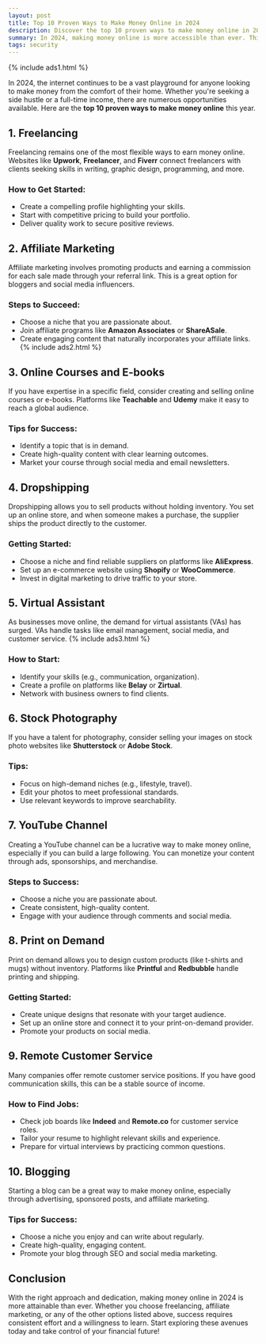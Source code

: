 ```yaml
---
layout: post
title: Top 10 Proven Ways to Make Money Online in 2024
description: Discover the top 10 proven ways to make money online in 2024. From freelancing to affiliate marketing, learn how to generate income from the comfort of your home with these practical strategies.
summary: In 2024, making money online is more accessible than ever. This article explores the top 10 proven methods, including freelancing, affiliate marketing, and creating online courses. Each method includes practical steps to get started, ensuring you have the tools and knowledge to succeed in the digital economy. Whether you're looking for a side hustle or a full-time income, these strategies can help you take control of your financial future.
tags: security
---
```


{% include ads1.html %}

In 2024, the internet continues to be a vast playground for anyone looking to make money from the comfort of their home. Whether you're seeking a side hustle or a full-time income, there are numerous opportunities available. Here are the **top 10 proven ways to make money online** this year.

## 1. Freelancing

Freelancing remains one of the most flexible ways to earn money online. Websites like **Upwork**, **Freelancer**, and **Fiverr** connect freelancers with clients seeking skills in writing, graphic design, programming, and more. 

### How to Get Started:
- Create a compelling profile highlighting your skills.
- Start with competitive pricing to build your portfolio.
- Deliver quality work to secure positive reviews.

## 2. Affiliate Marketing

Affiliate marketing involves promoting products and earning a commission for each sale made through your referral link. This is a great option for bloggers and social media influencers.

### Steps to Succeed:
- Choose a niche that you are passionate about.
- Join affiliate programs like **Amazon Associates** or **ShareASale**.
- Create engaging content that naturally incorporates your affiliate links.
{% include ads2.html %}
## 3. Online Courses and E-books

If you have expertise in a specific field, consider creating and selling online courses or e-books. Platforms like **Teachable** and **Udemy** make it easy to reach a global audience.

### Tips for Success:
- Identify a topic that is in demand.
- Create high-quality content with clear learning outcomes.
- Market your course through social media and email newsletters.

## 4. Dropshipping

Dropshipping allows you to sell products without holding inventory. You set up an online store, and when someone makes a purchase, the supplier ships the product directly to the customer.

### Getting Started:
- Choose a niche and find reliable suppliers on platforms like **AliExpress**.
- Set up an e-commerce website using **Shopify** or **WooCommerce**.
- Invest in digital marketing to drive traffic to your store.

## 5. Virtual Assistant

As businesses move online, the demand for virtual assistants (VAs) has surged. VAs handle tasks like email management, social media, and customer service.
{% include ads3.html %}
### How to Start:
- Identify your skills (e.g., communication, organization).
- Create a profile on platforms like **Belay** or **Zirtual**.
- Network with business owners to find clients.

## 6. Stock Photography

If you have a talent for photography, consider selling your images on stock photo websites like **Shutterstock** or **Adobe Stock**. 

### Tips:
- Focus on high-demand niches (e.g., lifestyle, travel).
- Edit your photos to meet professional standards.
- Use relevant keywords to improve searchability.

## 7. YouTube Channel

Creating a YouTube channel can be a lucrative way to make money online, especially if you can build a large following. You can monetize your content through ads, sponsorships, and merchandise.

### Steps to Success:
- Choose a niche you are passionate about.
- Create consistent, high-quality content.
- Engage with your audience through comments and social media.

## 8. Print on Demand

Print on demand allows you to design custom products (like t-shirts and mugs) without inventory. Platforms like **Printful** and **Redbubble** handle printing and shipping.

### Getting Started:
- Create unique designs that resonate with your target audience.
- Set up an online store and connect it to your print-on-demand provider.
- Promote your products on social media.

## 9. Remote Customer Service

Many companies offer remote customer service positions. If you have good communication skills, this can be a stable source of income.

### How to Find Jobs:
- Check job boards like **Indeed** and **Remote.co** for customer service roles.
- Tailor your resume to highlight relevant skills and experience.
- Prepare for virtual interviews by practicing common questions.

## 10. Blogging

Starting a blog can be a great way to make money online, especially through advertising, sponsored posts, and affiliate marketing.

### Tips for Success:
- Choose a niche you enjoy and can write about regularly.
- Create high-quality, engaging content.
- Promote your blog through SEO and social media marketing.

## Conclusion

With the right approach and dedication, making money online in 2024 is more attainable than ever. Whether you choose freelancing, affiliate marketing, or any of the other options listed above, success requires consistent effort and a willingness to learn. Start exploring these avenues today and take control of your financial future!



